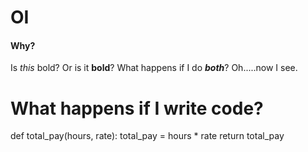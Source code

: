 # OI
#### Why?
Is *this* bold?  Or is it **bold**?
What happens if I do ***both***?
Oh.....now I see.
# What happens if I write code?
def total_pay(hours, rate):
    total_pay = hours * rate
    return total_pay

